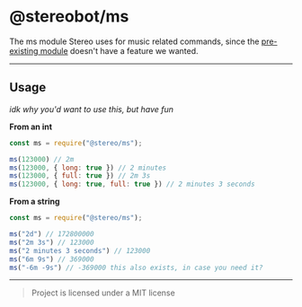 # @stereobot/ms

The ms module Stereo uses for music related commands, since the [pre-existing module](https://npmjs.com/ms) doesn't have a feature we wanted.

---

## Usage

*idk why you'd want to use this, but have fun*

**From an int**
```js
const ms = require("@stereo/ms");

ms(123000) // 2m
ms(123000, { long: true }) // 2 minutes
ms(123000, { full: true }) // 2m 3s
ms(123000, { long: true, full: true }) // 2 minutes 3 seconds
```

**From a string**
```js
const ms = require("@stereo/ms");

ms("2d") // 172800000
ms("2m 3s") // 123000
ms("2 minutes 3 seconds") // 123000
ms("6m 9s") // 369000
ms("-6m -9s") // -369000 this also exists, in case you need it?
```

---

> Project is licensed under a MIT license
